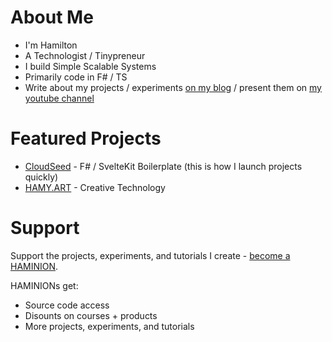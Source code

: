 # About Me

* I'm Hamilton
* A Technologist / Tinypreneur
* I build Simple Scalable Systems
* Primarily code in F# / TS
* Write about my projects / experiments [on my blog](https://hamy.xyz) / present them on [my youtube channel](https://www.youtube.com/channel/UCPBY44jxP7gOMkUsP5rlGnw)

# Featured Projects

* [CloudSeed](https://cloudseed.xyz) - F# / SvelteKit Boilerplate (this is how I launch projects quickly)
* [HAMY.ART](https://www.instagram.com/hamy.art/) - Creative Technology

# Support

Support the projects, experiments, and tutorials I create - [become a HAMINION](https://hamy.xyz/labs/haminions).

HAMINIONs get:

* Source code access
* Disounts on courses + products
* More projects, experiments, and tutorials
